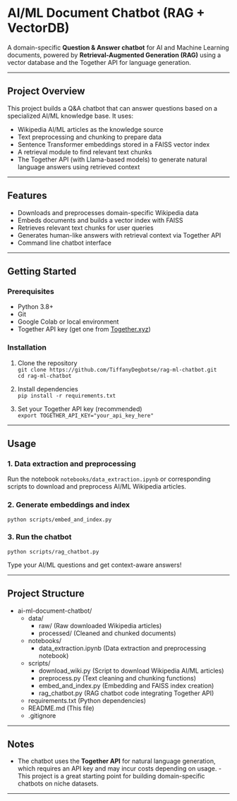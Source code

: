# AI/ML Document Chatbot (RAG + VectorDB)

A domain-specific **Question & Answer chatbot** for AI and Machine Learning documents, powered by **Retrieval-Augmented Generation (RAG)** using a vector database and the Together API for language generation.

---

## Project Overview

This project builds a Q&A chatbot that can answer questions based on a specialized AI/ML knowledge base. It uses:

- Wikipedia AI/ML articles as the knowledge source  
- Text preprocessing and chunking to prepare data  
- Sentence Transformer embeddings stored in a FAISS vector index  
- A retrieval module to find relevant text chunks  
- The Together API (with Llama-based models) to generate natural language answers using retrieved context  

---

## Features

- Downloads and preprocesses domain-specific Wikipedia data  
- Embeds documents and builds a vector index with FAISS  
- Retrieves relevant text chunks for user queries  
- Generates human-like answers with retrieval context via Together API  
- Command line chatbot interface  

---

## Getting Started

### Prerequisites

- Python 3.8+  
- Git  
- Google Colab or local environment  
- Together API key (get one from [Together.xyz](https://together.xyz))  

### Installation

1. Clone the repository  
   `git clone https://github.com/TiffanyDegbotse/rag-ml-chatbot.git`  
   `cd rag-ml-chatbot`

2. Install dependencies  
   `pip install -r requirements.txt`

3. Set your Together API key (recommended)  
   `export TOGETHER_API_KEY="your_api_key_here"`

---

## Usage

### 1. Data extraction and preprocessing  
Run the notebook `notebooks/data_extraction.ipynb` or corresponding scripts to download and preprocess AI/ML Wikipedia articles.

### 2. Generate embeddings and index  
`python scripts/embed_and_index.py`

### 3. Run the chatbot  
`python scripts/rag_chatbot.py`

Type your AI/ML questions and get context-aware answers!

---

## Project Structure

- ai-ml-document-chatbot/
  - data/
    - raw/                  (Raw downloaded Wikipedia articles)
    - processed/            (Cleaned and chunked documents)
  - notebooks/
    - data_extraction.ipynb (Data extraction and preprocessing notebook)
  - scripts/
    - download_wiki.py      (Script to download Wikipedia AI/ML articles)
    - preprocess.py         (Text cleaning and chunking functions)
    - embed_and_index.py    (Embedding and FAISS index creation)
    - rag_chatbot.py        (RAG chatbot code integrating Together API)
  - requirements.txt        (Python dependencies)
  - README.md               (This file)
  - .gitignore




---

## Notes

- The chatbot uses the **Together API** for natural language generation, which requires an API key and may incur costs depending on usage.  - This project is a great starting point for building domain-specific chatbots on niche datasets.

---

